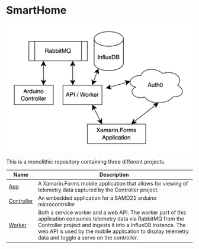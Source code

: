 # SmartHome

![overview.jpg](docs/overview.jpg)

This is a monolithic repository containing three different projects.

|Name|Description|
|---|---|
|[App](https://github.com/sofusskovgaard/SmartHome/tree/main/App)|A Xamarin.Forms mobile application that allows for viewing of telemetry data captured by the Controller project.|
|[Controller](https://github.com/sofusskovgaard/SmartHome/tree/main/Controller)|An embedded application for a SAMD21 arduino microcontroller|
|[Worker](https://github.com/sofusskovgaard/SmartHome/tree/main/Worker)|Both a service worker and a web API. The worker part of this application consumes telemetry data via RabbitMQ from the Controller project and ingests it into a InfluxDB instance. The web API is used by the mobile application to display telemetry data and toggle a servo on the controller.|
